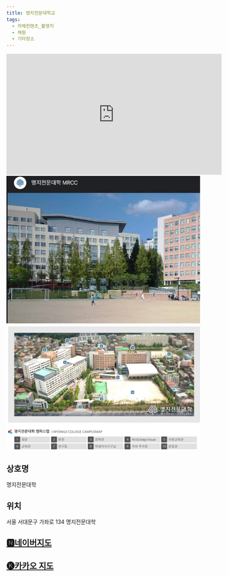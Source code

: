 ```yaml
---
title: 명지전문대학교
tags:
  - 자체컨텐츠_촬영지
  - 채원
  - 기타장소
---
```

<iframe width="560" height="315" src="https://www.youtube.com/embed/DpUav0KmOgo" title="YouTube video player" frameborder="0" allow="accelerometer; autoplay; clipboard-write; encrypted-media; gyroscope; picture-in-picture; web-share" referrerpolicy="strict-origin-when-cross-origin" allowfullscreen></iframe>
<img src="assets/Screenshot_140.png">
<img src="assets/Screenshot_141.png">

## 상호명
명지전문대학

## 위치
서울 서대문구 가좌로 134 명지전문대학


## [🅽네이버지도](https://naver.me/58NGkoBA)

## [🅚카카오 지도](https://place.map.kakao.com/7874657)